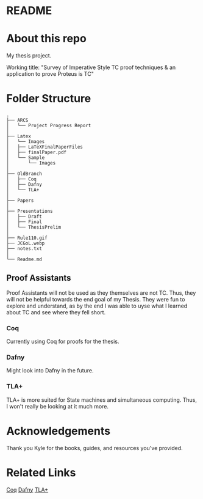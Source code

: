 # README

# About this repo

My thesis project.

Working title: "Survey of Imperative Style TC proof techniques & an application to prove Proteus is TC"

# Folder Structure

```
.
├── ARCS
│   └── Project Progress Report
│
├── Latex
│   └── Images
│   ├── LaTeXFinalPaperFiles
│   ├── finalPaper.pdf
│   └── Sample
│       └── Images
│
├── OldBranch
│   ├── Coq
│   ├── Dafny
│   └── TLA+
│
├── Papers
│
├── Presentations
│   ├── Draft
│   ├── Final
│   └── ThesisPrelim
│
├── Rule110.gif
├── JCGoL.webp
├── notes.txt
│
└── Readme.md
```

## Proof Assistants

Proof Assistants will not be used as they themselves are not TC.
Thus, they will not be helpful towards the end goal of my Thesis.
They were fun to explore and understand, as by the end I was able to uyse what I learned about TC and see where they fell short.

### Coq

Currently using Coq for proofs for the thesis.

### Dafny

Might look into Dafny in the future.

### TLA+

TLA+ is more suited for State machines and simultaneous computing.
Thus, I won't really be looking at it much more.

# Acknowledgements

Thank you Kyle for the books, guides, and resources you've provided.

# Related Links
[Coq](https://coq.inria.fr/)
[Dafny](https://dafny.org/)
[TLA+](https://lamport.azurewebsites.net/tla/tla.html)